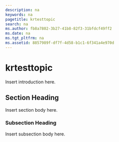 ```yaml
---
description: na
keywords: na
pagetitle: krtesttopic
search: na
ms.author: fb8a7802-3b27-41b8-82f3-31bfdcf49ff2
ms.date: na
ms.tgt_pltfrm: na
ms.assetid: 8857989f-df7f-4d58-b1c1-6f341a4e970d
---
```

# krtesttopic
Insert introduction here.

## Section Heading
Insert section body here.

### Subsection Heading
Insert subsection body here.

